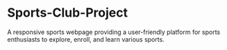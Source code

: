# Sports-Club-Project
A responsive sports webpage providing a user-friendly platform for sports enthusiasts to explore, enroll, and learn various sports.

